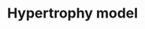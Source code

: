 ---
annotations:
- id: DOID:114
  parent: cardiovascular system disease
  type: Disease Ontology
  value: heart disease
- id: PW:0000296
  parent: disease pathway
  type: Pathway Ontology
  value: hypertrophic cardiomyopathy pathway
- id: PW:0000013
  parent: disease pathway
  type: Pathway Ontology
  value: disease pathway
- id: CL:0000746
  parent: native cell
  type: Cell Type Ontology
  value: cardiac muscle cell
- id: CL:0000187
  parent: native cell
  type: Cell Type Ontology
  value: muscle cell
authors:
- A.C.Zambon
- MaintBot
- Derob
- Thomas
- Khanspers
- AlexanderPico
- Jmelius
- MirellaKalafati
- AMTan
- Egonw
- Eweitz
communities:
- Diseases
description: Model of the effects of resistance exercise on gene regulation in human
  quadriceps muscle after an acute bout of isotonic exercise.   Proteins on this pathway
  have targeted assays available via the [https://assays.cancer.gov/available_assays?wp_id=WP516
  CPTAC Assay Portal]
last-edited: 2021-05-22
ndex: ac6990ac-8b61-11eb-9e72-0ac135e8bacf
organisms:
- Homo sapiens
redirect_from:
- /index.php/Pathway:WP516
- /instance/WP516
revision: null
schema-jsonld:
- '@context': https://schema.org/
  '@id': https://wikipathways.github.io/pathways/WP516.html
  '@type': Dataset
  creator:
    '@type': Organization
    name: WikiPathways
  description: Model of the effects of resistance exercise on gene regulation in human
    quadriceps muscle after an acute bout of isotonic exercise.   Proteins on this
    pathway have targeted assays available via the [https://assays.cancer.gov/available_assays?wp_id=WP516
    CPTAC Assay Portal]
  keywords:
  - '?'
  - ADAM10
  - ANKRD1
  - ATF3
  - CYR61
  - DUSP14
  - EIF4E
  - EIF4EBP1
  - GDF8
  - HBEGF
  - IFNG
  - IFRD1
  - IL18
  - IL1A
  - IL1R1
  - JUND
  - MINOR
  - MYOG
  - NR4A3
  - TCF8
  - VEGF
  - WDR1
  license: CC0
  name: Hypertrophy model
seo: CreativeWork
title: Hypertrophy model
wpid: WP516
---